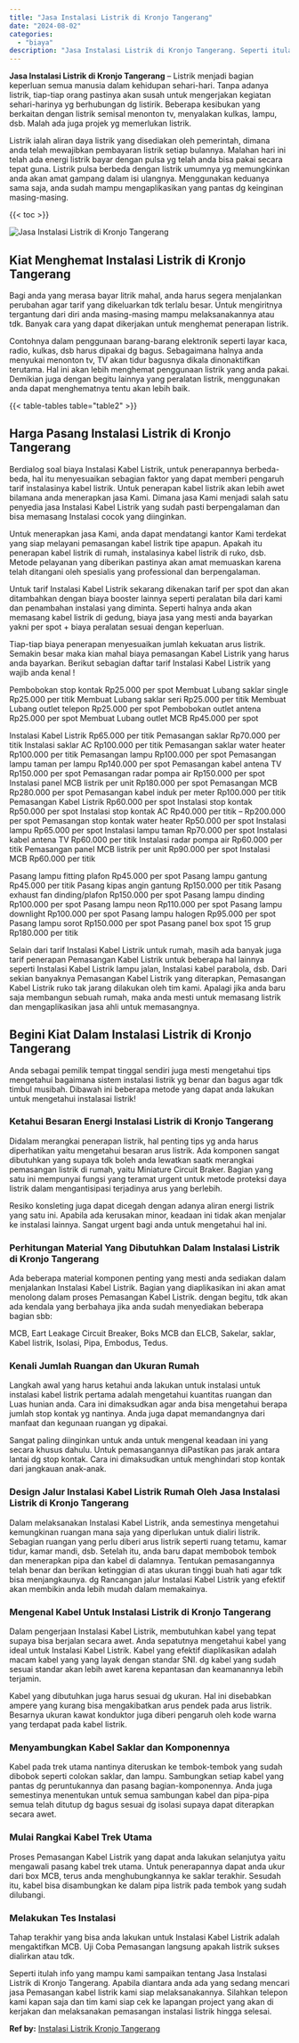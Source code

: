```yaml
---
title: "Jasa Instalasi Listrik di Kronjo Tangerang"
date: "2024-08-02"
categories: 
  - "biaya"
description: "Jasa Instalasi Listrik di Kronjo Tangerang. Seperti itulah info yang mampu kami sampaikan tentang Jasa Instalasi Listrik di Kronjo Tangerang. Apabila diantar..."
---
```


**Jasa Instalasi Listrik di Kronjo Tangerang** – Listrik menjadi bagian keperluan semua manusia dalam kehidupan sehari-hari. Tanpa adanya listrik, tiap-tiap orang pastinya akan susah untuk mengerjakan kegiatan sehari-harinya yg berhubungan dg listirik. Beberapa kesibukan yang berkaitan dengan listrik semisal menonton tv, menyalakan kulkas, lampu, dsb. Malah ada juga projek yg memerlukan listrik.

Listrik ialah aliran daya listrik yang disediakan oleh pemerintah, dimana anda telah mewajibkan pembayaran listrik setiap bulannya. Malahan hari ini telah ada energi listrik bayar dengan pulsa yg telah anda bisa pakai secara tepat guna. Listrik pulsa berbeda dengan listrik umumnya yg memungkinkan anda akan amat gampang dalam isi ulangnya. Menggunakan keduanya sama saja, anda sudah mampu mengaplikasikan yang pantas dg keinginan masing-masing.

{{< toc >}}

![Jasa Instalasi Listrik di Kronjo Tangerang](/images/instalasi-listrik-murah27.png)

## Kiat Menghemat Instalasi Listrik di Kronjo Tangerang

Bagi anda yang merasa bayar litrik mahal, anda harus segera menjalankan perubahan agar tarif yang dikeluarkan tdk terlalu besar. Untuk mengiritnya tergantung dari diri anda masing-masing mampu melaksanakannya atau tdk. Banyak cara yang dapat dikerjakan untuk menghemat penerapan listrik.

Contohnya dalam penggunaan barang-barang elektronik seperti layar kaca, radio, kulkas, dsb harus dipakai dg bagus. Sebagaimana halnya anda menyukai menonton tv, TV akan tidur bagusnya dikala dinonaktifkan terutama. Hal ini akan lebih menghemat penggunaan listrik yang anda pakai. Demikian juga dengan begitu lainnya yang peralatan listrik, menggunakan anda dapat menghematnya tentu akan lebih baik.

{{< table-tables table="table2" >}}

## Harga Pasang Instalasi Listrik di Kronjo Tangerang

Berdialog soal biaya Instalasi Kabel Listrik, untuk penerapannya berbeda-beda, hal itu menyesuaikan sebagian faktor yang dapat memberi pengaruh tarif instalasinya kabel listrik. Untuk penerapan kabel listrik akan lebih awet bilamana anda menerapkan jasa Kami. Dimana jasa Kami menjadi salah satu penyedia jasa Instalasi Kabel Listrik yang sudah pasti berpengalaman dan bisa memasang Instalasi cocok yang diinginkan.

Untuk menerapkan jasa Kami, anda dapat mendatangi kantor Kami terdekat yang siap melayani pemasangan kabel listrik tipe apapun. Apakah itu penerapan kabel listrik di rumah, instalasinya kabel listrik di ruko, dsb. Metode pelayanan yang diberikan pastinya akan amat memuaskan karena telah ditangani oleh spesialis yang professional dan berpengalaman.

Untuk tarif Instalasi Kabel Listrik sekarang dikenakan tarif per spot dan akan ditambahkan dengan biaya booster lainnya seperti peralatan bila dari kami dan penambahan instalasi yang diminta. Seperti halnya anda akan memasang kabel listrik di gedung, biaya jasa yang mesti anda bayarkan yakni per spot + biaya peralatan sesuai dengan keperluan.

Tiap-tiap biaya penerapan menyesuaikan jumlah kekuatan arus listrik. Semakin besar maka kian mahal biaya pemasangan Kabel Listrik yang harus anda bayarkan. Berikut sebagian daftar tarif Instalasi Kabel Listrik yang wajib anda kenal !

Pembobokan stop kontak Rp25.000 per spot Membuat Lubang saklar single Rp25.000 per titik Membuat Lubang saklar seri Rp25.000 per titik Membuat Lubang outlet telepon Rp25.000 per spot Pembobokan outlet antena Rp25.000 per spot Membuat Lubang outlet MCB Rp45.000 per spot

Instalasi Kabel Listrik Rp65.000 per titik Pemasangan saklar Rp70.000 per titik Instalasi saklar AC Rp100.000 per titik Pemasangan saklar water heater Rp100.000 per titik Pemasangan lampu Rp100.000 per spot Pemasangan lampu taman per lampu Rp140.000 per spot Pemasangan kabel antena TV Rp150.000 per spot Pemasangan radar pompa air Rp150.000 per spot Instalasi panel MCB listrik per unit Rp180.000 per spot Pemasangan MCB Rp280.000 per spot Pemasangan kabel induk per meter Rp100.000 per titik Pemasangan Kabel Listrik Rp60.000 per spot Instalasi stop kontak Rp50.000 per spot Instalasi stop kontak AC Rp40.000 per titik – Rp200.000 per spot Pemasangan stop kontak water heater Rp50.000 per spot Instalasi lampu Rp65.000 per spot Instalasi lampu taman Rp70.000 per spot Instalasi kabel antena TV Rp60.000 per titik Instalasi radar pompa air Rp60.000 per titik Pemasangan panel MCB listrik per unit Rp90.000 per spot Instalasi MCB Rp60.000 per titik

Pasang lampu fitting plafon Rp45.000 per spot Pasang lampu gantung Rp45.000 per titik Pasang kipas angin gantung Rp150.000 per titik Pasang exhaust fan dinding/plafon Rp150.000 per spot Pasang lampu dinding Rp100.000 per spot Pasang lampu neon Rp110.000 per spot Pasang lampu downlight Rp100.000 per spot Pasang lampu halogen Rp95.000 per spot Pasang lampu sorot Rp150.000 per spot Pasang panel box spot 15 grup Rp180.000 per titik

Selain dari tarif Instalasi Kabel Listrik untuk rumah, masih ada banyak juga tarif penerapan Pemasangan Kabel Listrik untuk beberapa hal lainnya seperti Instalasi Kabel Listrik lampu jalan, Instalasi kabel parabola, dsb. Dari sekian banyaknya Pemasangan Kabel Listrik yang diterapkan, Pemasangan Kabel Listrik ruko tak jarang dilakukan oleh tim kami. Apalagi jika anda baru saja membangun sebuah rumah, maka anda mesti untuk memasang listrik dan mengaplikasikan jasa ahli untuk memasangnya.

## Begini Kiat Dalam Instalasi Listrik di Kronjo Tangerang


Anda sebagai pemilik tempat tinggal sendiri juga mesti mengetahui tips mengetahui bagaimana sistem instalasi listrik yg benar dan bagus agar tdk timbul musibah. Dibawah ini beberapa metode yang dapat anda lakukan untuk mengetahui instalasai listrik!

### Ketahui Besaran Energi Instalasi Listrik di Kronjo Tangerang

Didalam merangkai penerapan listrik, hal penting tips yg anda harus diperhatikan yaitu mengetahui besaran arus listrik. Ada komponen sangat dibutuhkan yang supaya tdk boleh anda lewatkan saatk merangkai pemasangan listrik di rumah, yaitu Miniature Circuit Braker. Bagian yang satu ini mempunyai fungsi yang teramat urgent untuk metode proteksi daya listrik dalam mengantisipasi terjadinya arus yang berlebih.

Resiko konsleting juga dapat dicegah dengan adanya aliran energi listrik yang satu ini. Apabila ada kerusakan minor, keadaan ini tidak akan menjalar ke instalasi lainnya. Sangat urgent bagi anda untuk mengetahui hal ini.

### Perhitungan Material Yang Dibutuhkan Dalam Instalasi Listrik di Kronjo Tangerang

Ada beberapa material komponen penting yang mesti anda sediakan dalam menjalankan Instalasi Kabel Listrik. Bagian yang diaplikasikan ini akan amat menolong dalam proses Pemasangan Kabel Listrik. dengan begitu, tdk akan ada kendala yang berbahaya jika anda sudah menyediakan beberapa bagian sbb:

MCB, Eart Leakage Circuit Breaker, Boks MCB dan ELCB, Sakelar, saklar, Kabel listrik, Isolasi, Pipa, Embodus, Tedus.

### Kenali Jumlah Ruangan dan Ukuran Rumah

Langkah awal yang harus ketahui anda lakukan untuk instalasi untuk instalasi kabel listrik pertama adalah mengetahui kuantitas ruangan dan Luas hunian anda. Cara ini dimaksudkan agar anda bisa mengetahui berapa jumlah stop kontak yg nantinya. Anda juga dapat memandangnya dari manfaat dan kegunaan ruangan yg dipakai.

Sangat paling diinginkan untuk anda untuk mengenal keadaan ini yang secara khusus dahulu. Untuk pemasangannya diPastikan pas jarak antara lantai dg stop kontak. Cara ini dimaksudkan untuk menghindari stop kontak dari jangkauan anak-anak.

### Design Jalur Instalasi Kabel Listrik Rumah Oleh Jasa Instalasi Listrik di Kronjo Tangerang

Dalam melaksanakan Instalasi Kabel Listrik, anda semestinya mengetahui kemungkinan ruangan mana saja yang diperlukan untuk dialiri listrik. Sebagian ruangan yang perlu diberi arus listrik seperti ruang tetamu, kamar tidur, kamar mandi, dsb. Setelah itu, anda baru dapat membobok tembok dan menerapkan pipa dan kabel di dalamnya. Tentukan pemasangannya telah benar dan berikan ketinggian di atas ukuran tinggi buah hati agar tdk bisa menjangkaunya. dg Rancangan jalur Instalasi Kabel Listrik yang efektif akan membikin anda lebih mudah dalam memakainya.

### Mengenal Kabel Untuk Instalasi Listrik di Kronjo Tangerang

Dalam pengerjaan Instalasi Kabel Listrik, membutuhkan kabel yang tepat supaya bisa berjalan secara awet. Anda sepatutnya mengetahui kabel yang ideal untuk Instalasi Kabel Listrik. Kabel yang efektif diaplikasikan adalah macam kabel yang yang layak dengan standar SNI. dg kabel yang sudah sesuai standar akan lebih awet karena kepantasan dan keamanannya lebih terjamin.

Kabel yang dibutuhkan juga harus sesuai dg ukuran. Hal ini disebabkan ampere yang kurang bisa mengakibatkan arus pendek pada arus listrik. Besarnya ukuran kawat konduktor juga diberi pengaruh oleh kode warna yang terdapat pada kabel listrik.

### Menyambungkan Kabel Saklar dan Komponennya

Kabel pada trek utama nantinya diteruskan ke tembok-tembok yang sudah dibobok seperti colokan saklar, dan lampu. Sambungkan setiap kabel yang pantas dg peruntukannya dan pasang bagian-komponennya. Anda juga semestinya menentukan untuk semua sambungan kabel dan pipa-pipa semua telah ditutup dg bagus sesuai dg isolasi supaya dapat diterapkan secara awet.

### Mulai Rangkai Kabel Trek Utama

Proses Pemasangan Kabel Listrik yang dapat anda lakukan selanjutya yaitu mengawali pasang kabel trek utama. Untuk penerapannya dapat anda ukur dari box MCB, terus anda menghubungkannya ke saklar terakhir. Sesudah itu, kabel bisa disambungkan ke dalam pipa listrik pada tembok yang sudah dilubangi.

### Melakukan Tes Instalasi

Tahap terakhir yang bisa anda lakukan untuk Instalasi Kabel Listrik adalah mengaktifkan MCB. Uji Coba Pemasangan langsung apakah listrik sukses dialirkan atau tdk.

Seperti itulah info yang mampu kami sampaikan tentang Jasa Instalasi Listrik di Kronjo Tangerang. Apabila diantara anda ada yang sedang mencari jasa Pemasangan kabel listrik kami siap melaksanakannya. Silahkan telepon kami kapan saja dan tim kami siap cek ke lapangan project yang akan di kerjakan dan melaksanakan pemasangan instalasi listrik hingga selesai.

**Ref by:** [Instalasi Listrik Kronjo Tangerang](https://id.wikipedia.org/wiki/Instalasi)
